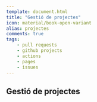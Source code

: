 ```yaml
---
template: document.html
title: "Gestió de projectes"
icon: material/book-open-variant
alias: projectes
comments: true
tags:
    - pull requests
    - github projects
    - actions
    - pages
    - issues
---
```



## Gestió de projectes
